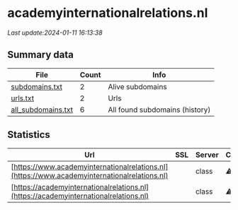 # academyinternationalrelations.nl
*Last update:2024-01-11 16:13:38*
## Summary data
| File       | Count | Info |
|------------|-------|------|
|[subdomains.txt](/data/academyinternationalrelations/subdomains.txt)|2|Alive subdomains|
|[urls.txt](/data/academyinternationalrelations/urls.txt)|2|Urls|
|[all_subdomains.txt](/data/academyinternationalrelations/all_subdomains.txt)|6|All found subdomains (history)|
## Statistics
| Url | SSL | Server | Cookie | HSTS | CSP | XFO | XXP | RP | Tech |
|------------|-------|------|------|------|------|------|------|------|------|
|[https://www.academyinternationalrelations.nl](https://www.academyinternationalrelations.nl)| |class|:warning: |:white_check_mark: | |:warning: | |:white_check_mark: |:white_check_mark: |HSTS|
|[https://academyinternationalrelations.nl](https://academyinternationalrelations.nl)| |class|:warning: |:white_check_mark: | |:warning: | |:white_check_mark: |:white_check_mark: |HSTS|